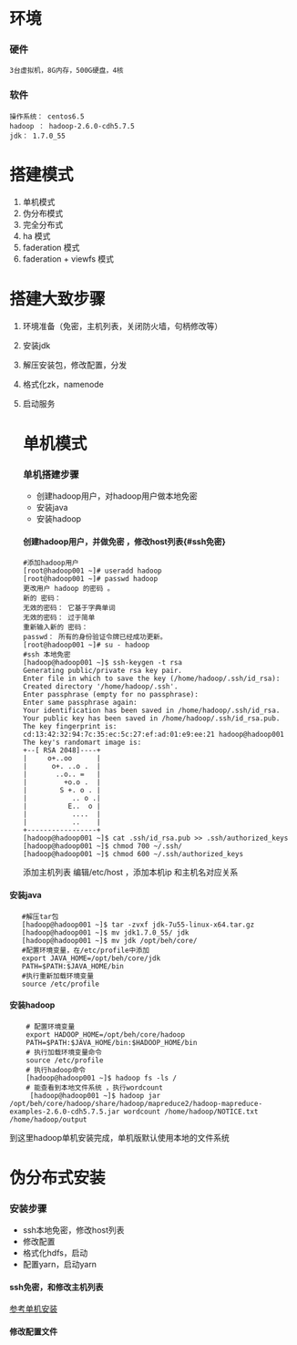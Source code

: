 # 环境

### 硬件

```
3台虚拟机，8G内存，500G硬盘，4核
```

### 软件

```
操作系统： centos6.5  
hadoop ： hadoop-2.6.0-cdh5.7.5  
jdk： 1.7.0_55
```

# 搭建模式

1. 单机模式
2. 伪分布模式
3. 完全分布式
4. ha 模式
5. faderation 模式
6. faderation + viewfs 模式

# 搭建大致步骤

1. 环境准备（免密，主机列表，关闭防火墙，句柄修改等）    
2. 安装jdk  
3. 解压安装包，修改配置，分发  
4. 格式化zk，namenode  
5. 启动服务

   # 单机模式

   ### 单机搭建步骤

   * 创建hadoop用户，对hadoop用户做本地免密
   * 安装java
   * 安装hadoop

   #### 创建hadoop用户，并做免密 ，修改host列表{#ssh免密}

   ```
   #添加hadoop用户
   [root@hadoop001 ~]# useradd hadoop 
   [root@hadoop001 ~]# passwd hadoop
   更改用户 hadoop 的密码 。
   新的 密码：
   无效的密码： 它基于字典单词
   无效的密码： 过于简单
   重新输入新的 密码：
   passwd： 所有的身份验证令牌已经成功更新。
   [root@hadoop001 ~]# su - hadoop 
   #ssh 本地免密
   [hadoop@hadoop001 ~]$ ssh-keygen -t rsa
   Generating public/private rsa key pair.
   Enter file in which to save the key (/home/hadoop/.ssh/id_rsa):       
   Created directory '/home/hadoop/.ssh'.
   Enter passphrase (empty for no passphrase): 
   Enter same passphrase again: 
   Your identification has been saved in /home/hadoop/.ssh/id_rsa.
   Your public key has been saved in /home/hadoop/.ssh/id_rsa.pub.
   The key fingerprint is:
   cd:13:42:32:94:7c:35:ec:5c:27:ef:ad:01:e9:ee:21 hadoop@hadoop001
   The key's randomart image is:
   +--[ RSA 2048]----+
   |     o+..oo      |
   |      o+. ..o .  |
   |       ..o.. =   |
   |         +o.o .  |
   |        S +. o . |
   |           .. o .|
   |          E..  o |
   |           ....  |
   |           ..    |
   +-----------------+
   [hadoop@hadoop001 ~]$ cat .ssh/id_rsa.pub >> .ssh/authorized_keys
   [hadoop@hadoop001 ~]$ chmod 700 ~/.ssh/
   [hadoop@hadoop001 ~]$ chmod 600 ~/.ssh/authorized_keys 
   ```

   添加主机列表 编辑/etc/host ，添加本机ip 和主机名对应关系

#### 安装java

```
   #解压tar包
   [hadoop@hadoop001 ~]$ tar -zvxf jdk-7u55-linux-x64.tar.gz 
   [hadoop@hadoop001 ~]$ mv jdk1.7.0_55/ jdk
   [hadoop@hadoop001 ~]$ mv jdk /opt/beh/core/
   #配置环境变量，在/etc/profile中添加
   export JAVA_HOME=/opt/beh/core/jdk
   PATH=$PATH:$JAVA_HOME/bin
   #执行重新加载环境变量 
   source /etc/profile
```

#### 安装hadoop

```
    # 配置环境变量
    export HADOOP_HOME=/opt/beh/core/hadoop
    PATH=$PATH:$JAVA_HOME/bin:$HADOOP_HOME/bin
    # 执行加载环境变量命令
    source /etc/profile
    # 执行hadoop命令  
    [hadoop@hadoop001 ~]$ hadoop fs -ls /
    # 能查看到本地文件系统 ，执行wordcount
     [hadoop@hadoop001 ~]$ hadoop jar /opt/beh/core/hadoop/share/hadoop/mapreduce2/hadoop-mapreduce-examples-2.6.0-cdh5.7.5.jar wordcount /home/hadoop/NOTICE.txt /home/hadoop/output   
```

到这里hadoop单机安装完成，单机版默认使用本地的文件系统

# 伪分布式安装
 ### 安装步骤
 - ssh本地免密，修改host列表
 - 修改配置
 - 格式化hdfs，启动
 - 配置yarn，启动yarn
 #### ssh免密，和修改主机列表
 [参考单机安装](#16)
 #### 修改配置文件
 
